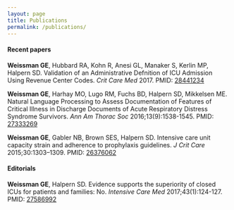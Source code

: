 ```yaml
---
layout: page
title: Publications
permalink: /publications/
---
```


#### Recent papers

__Weissman GE__, Hubbard RA, Kohn R, Anesi GL, Manaker S, Kerlin MP, Halpern SD. Validation of an Administrative Defnition of ICU Admission Using Revenue Center Codes. _Crit Care Med_ 2017. PMID: [28441234](https://www.ncbi.nlm.nih.gov/pubmed/28441234)

__Weissman GE__, Harhay MO, Lugo RM, Fuchs BD, Halpern SD, Mikkelsen ME. Natural Language Processing to Assess Documentation of Features of Critical Illness in Discharge Documents of Acute Respiratory Distress Syndrome Survivors. _Ann Am Thorac Soc_ 2016;13(9):1538-1545. PMID: [27333269](https://www.ncbi.nlm.nih.gov/pubmed/27333269)

__Weissman GE__, Gabler NB, Brown SES, Halpern SD. Intensive care unit capacity strain and adherence to prophylaxis guidelines. _J Crit Care_ 2015;30:1303–1309. PMID: [26376062](https://www.ncbi.nlm.nih.gov/pubmed/?term=26376062)

#### Editorials

__Weissman GE__, Halpern SD. Evidence supports the superiority of closed ICUs for patients and families: No. _Intensive Care Med_ 2017;43(1):124-127. PMID: [27586992](https://www.ncbi.nlm.nih.gov/pubmed/27586992)
